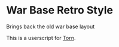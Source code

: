 War Base Retro Style
====================

Brings back the old war base layout

This is a userscript for [Torn](http://www.torn.com).
